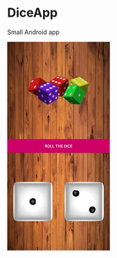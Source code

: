 # DiceApp
Small Android app 

![Test image](https://github.com/L4zarevic/DiceApp/blob/master/app%20look.jpg)
